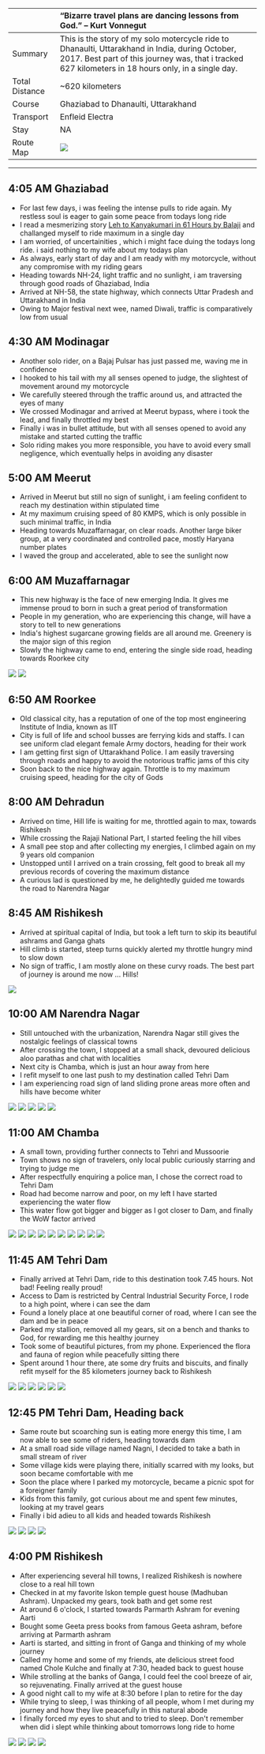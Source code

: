 | | “Bizarre travel plans are dancing lessons from God.” – Kurt Vonnegut |
| :--- | :--- |
| Summary | This is the story of my solo motercycle ride to Dhanaulti, Uttarakhand in India, during October, 2017. Best part of this journey was, that i tracked 627 kilometers in 18 hours only, in a single day.|
| Total Distance | ~620 kilometers |
| Course | Ghaziabad to Dhanaulti, Uttarakhand |
| Transport | Enfleid Electra |
| Stay | NA |
| Route Map |![](https://github.com/inbravo/travel/blob/master/october-2017/images/t/route-map.jpg)|

---

##  4:05 AM Ghaziabad
*	For last few days, i was feeling the intense pulls to ride again. My restless soul is eager to gain some peace from todays long ride 
*	I read a mesmerizing story [Leh to Kanyakumari in 61 Hours by Balaji](https://www.xbhp.com/talkies/tourer/36273-leh-kanyakumari-61-hours.html) and challanged myself to ride maximum in a single day
*	I am worried, of uncertainities , which i might face duing the todays long ride. i said nothing to my wife about my todays plan
*	As always, early start of day and I am ready with my motorcycle, without any compromise with my riding gears
*	Heading towards NH-24, light traffic and no sunlight, i am traversing through good roads of Ghaziabad, India
* 	Arrived at NH-58, the state highway, which connects Uttar Pradesh and Uttarakhand in India
*	Owing to Major festival next wee, named Diwali, traffic is comparatively low from usual

##  4:30 AM Modinagar
*	Another solo rider, on a Bajaj Pulsar has just passed me, waving me in confidence
*	I hooked to his tail with my all senses opened to judge, the slightest of movement around my motorcycle
* 	We carefully steered through the traffic around us, and attracted the eyes of many 
* 	We crossed Modinagar and arrived at Meerut bypass, where i took the lead, and finally throttled my best
*	Finally i was in bullet attitude, but with all senses opened to avoid any mistake and started cutting the traffic
*	Solo riding makes you more responsible, you have to avoid every small negligence, which eventually helps in avoiding any disaster

##  5:00 AM Meerut
*	Arrived in Meerut but still no sign of sunlight, i am feeling confident to reach my destination within stipulated time
*	At my maximum cruising speed of 80 KMPS, which is only possible in such minimal traffic, in India
*	Heading towards Muzaffarnagar, on clear roads. Another large biker group, at a very coordinated and controlled pace, mostly Haryana number plates
*	I waved the group and accelerated, able to see the sunlight now

##  6:00 AM Muzaffarnagar
*	This new highway is the face of new emerging India. It gives me immense proud to born in such a great period of transformation 
*	People in my generation, who are experiencing this change, will have a story to tell to new generations
*	India's highest sugarcane growing fields are all around me. Greenery is the major sign of this region
*	Slowly the highway came to end, entering the single side road, heading towards Roorkee city

![](https://github.com/inbravo/travel/blob/master/october-2017/images/t/IMG_20170909_061102.jpg)
![](https://github.com/inbravo/travel/blob/master/october-2017/images/t/IMG_20170909_061625.jpg)

##  6:50 AM Roorkee
*	Old classical city, has a reputation of one of the top most engineering Institute of India, known as IIT
*	City is full of life and school busses are ferrying kids and staffs. I can see uniform clad elegant female Army doctors, heading for their work
*	I am getting first sign of Uttarakhand Police. I am easily traversing through roads and happy to avoid the notorious traffic jams of this city
*	Soon back to the nice highway again. Throttle is to my maximum cruising speed, heading for the city of Gods

##  8:00 AM Dehradun
*	Arrived on time, Hill life is waiting for me, throttled again to max, towards Rishikesh
*	While crossing the Rajaji National Part, I started feeling the hill vibes
*	A small pee stop and after collecting my energies, I climbed again on my 9 years old companion
*	Unstopped until I arrived on a train crossing, felt good to break all my previous records of covering the maximum distance
*	A curious lad is questioned by me, he delightedly guided me towards the road to Narendra Nagar

##  8:45 AM Rishikesh
*	Arrived at spiritual capital of India, but took a left turn to skip its beautiful ashrams and Ganga ghats
*	Hill climb is started, steep turns quickly alerted my throttle hungry mind to slow down
*	No sign of traffic, I am mostly alone on these curvy roads. The best part of journey is around me now ... Hills!

![](https://github.com/inbravo/travel/blob/master/october-2017/images/t/IMG_20170909_084635.jpg)

##  10:00 AM Narendra Nagar
*	Still untouched with the urbanization, Narendra Nagar still gives the nostalgic feelings of classical towns
*	After crossing the town, I stopped at a small shack, devoured delicious aloo parathas and chat with localities
*	Next city is Chamba, which is just an hour away from here
*	I refit myself to one last push to my destination called Tehri Dam
*	I am experiencing road sign of land sliding prone areas more often and hills have become whiter

![](https://github.com/inbravo/travel/blob/master/october-2017/images/t/IMG_20170909_095756.jpg)
![](https://github.com/inbravo/travel/blob/master/october-2017/images/t/IMG_20170909_095801.jpg)
![](https://github.com/inbravo/travel/blob/master/october-2017/images/t/IMG_20170909_095902.jpg)
![](https://github.com/inbravo/travel/blob/master/october-2017/images/t/IMG_20170909_095909.jpg)
![](https://github.com/inbravo/travel/blob/master/october-2017/images/t/IMG_20170909_095913.jpg)

##  11:00 AM Chamba
*	A small town, providing further connects to Tehri and Mussoorie 
*	Town shows no sign of travelers, only local public curiously starring and trying to judge me
*	After respectfully enquiring a police man, I chose the correct road to Tehri Dam
*	Road had become narrow and poor, on my left I have started experiencing the water flow
*	This water flow got bigger and bigger as I got closer to Dam, and finally the WoW factor arrived

![](https://github.com/inbravo/travel/blob/master/october-2017/images/t/IMG_20170909_103054.jpg)
![](https://github.com/inbravo/travel/blob/master/october-2017/images/t/IMG_20170909_103104.jpg)
![](https://github.com/inbravo/travel/blob/master/october-2017/images/t/IMG_20170909_105057.jpg)
![](https://github.com/inbravo/travel/blob/master/october-2017/images/t/IMG_20170909_105132.jpg)
![](https://github.com/inbravo/travel/blob/master/october-2017/images/t/IMG_20170909_133300.jpg)
![](https://github.com/inbravo/travel/blob/master/october-2017/images/t/IMG_20170909_133404.jpg)
![](https://github.com/inbravo/travel/blob/master/october-2017/images/t/IMG_20170909_134045.jpg)
![](https://github.com/inbravo/travel/blob/master/october-2017/images/t/IMG_20170909_135549.jpg)
![](https://github.com/inbravo/travel/blob/master/october-2017/images/t/IMG_20170909_135634.jpg)
![](https://github.com/inbravo/travel/blob/master/october-2017/images/t/IMG_20170909_135641.jpg)

##  11:45 AM Tehri Dam
*	Finally arrived at Tehri Dam, ride to this destination took 7.45 hours. Not bad! Feeling really proud!
*	Access to Dam is restricted by Central Industrial Security Force, I rode to a high point, where i can see the dam
*	Found a lonely place at one beautiful corner of road, where I can see the dam and be in peace
*	Parked my stallion, removed all my gears, sit on a bench and thanks to God, for rewarding me this healthy journey
*	Took some of beautiful pictures, from my phone. Experienced the flora and fauna of region while peacefully sitting there
*	Spent around 1 hour there, ate some dry fruits and biscuits, and finally refit myself for the 85 kilometers journey back to Rishikesh

![](https://github.com/inbravo/travel/blob/master/october-2017/images/t/IMG_20170909_114419.jpg)
![](https://github.com/inbravo/travel/blob/master/october-2017/images/t/IMG_20170909_114424.jpg)
![](https://github.com/inbravo/travel/blob/master/october-2017/images/t/IMG_20170909_114659.jpg)
![](https://github.com/inbravo/travel/blob/master/october-2017/images/t/IMG_20170909_115303.jpg)
![](https://github.com/inbravo/travel/blob/master/october-2017/images/t/IMG_20170909_120611.jpg)
![](https://github.com/inbravo/travel/blob/master/october-2017/images/t/IMG_20170909_114532.jpg)

##  12:45 PM Tehri Dam, Heading back
*	Same route but scoarching sun is eating more energy this time, I am now able to see some of riders, heading towards dam
*	At a small road side village named Nagni, I decided to take a bath in small stream of river
*	Some village kids were playing there, initially scarred with my looks, but soon became comfortable with me
*	Soon the place where I parked my motorcycle, became a picnic spot for a foreigner family
*	Kids from this family, got curious about me and spent few minutes, looking at my travel gears 
*	Finally i bid adieu to all kids and headed towards Rishikesh

![](https://github.com/inbravo/travel/blob/master/october-2017/images/t/IMG_20170909_145704.jpg)
![](https://github.com/inbravo/travel/blob/master/october-2017/images/t/IMG_20170909_145726.jpg)
![](https://github.com/inbravo/travel/blob/master/october-2017/images/t/IMG_20170909_145824.jpg)
![](https://github.com/inbravo/travel/blob/master/october-2017/images/t/IMG_20170909_145835.jpg)

##  4:00 PM Rishikesh
*	After experiencing several hill towns, I realized Rishikesh is nowhere close to a real hill town
*	Checked in at my favorite Iskon temple guest house (Madhuban Ashram). Unpacked my gears, took bath and get some rest
*	At around 6 o'clock, I started towards Parmarth Ashram for evening Aarti
*	Bought some Geeta press books from famous Geeta ashram, before arriving at Parmarth ashram
*	Aarti is started, and sitting in front of Ganga and thinking of my whole journey
*	Called my home and some of my friends, ate delicious street food named Chole Kulche and finally at 7:30, headed back to guest house
*	While strolling at the banks of Ganga, I could feel the cool breeze of air, so rejuvenating. Finally arrived at the guest house
*	A good night call to my wife at 8:30 before I plan to retire for the day
*	While trying to sleep, I was thinking of all people, whom I met during my journey and how they live peacefully in this natural abode
*	I finally forced my eyes to shut and to tried to sleep. Don't remember when did i slept while thinking about tomorrows long ride to home

![](https://github.com/inbravo/travel/blob/master/october-2017/images/t/IMG_20170909_182827.jpg)
![](https://github.com/inbravo/travel/blob/master/october-2017/images/t/IMG_20170909_193750.jpg)
![](https://github.com/inbravo/travel/blob/master/october-2017/images/t/IMG_20170909_195706.jpg)
![](https://github.com/inbravo/travel/blob/master/october-2017/images/t/IMG_20170910_110448.jpg)








